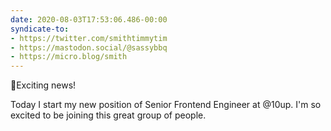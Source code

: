 ```yaml
---
date: 2020-08-03T17:53:06.486-00:00
syndicate-to:
- https://twitter.com/smithtimmytim
- https://mastodon.social/@sassybbq
- https://micro.blog/smith
---
```

🎉Exciting news!

Today I start my new position of Senior Frontend Engineer at @10up. I'm so excited to be joining this great group of people.

